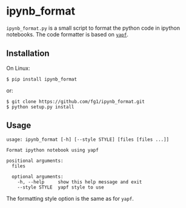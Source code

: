 ipynb_format
============

`ipynb_format.py` is a small script to format the python code in ipython notebooks.
The code formatter is based on [`yapf`](https://github.com/google/yapf).


## Installation

On Linux:
```
$ pip install ipynb_format
```
or:
```
$ git clone https://github.com/fg1/ipynb_format.git
$ python setup.py install
```


## Usage

```
usage: ipynb_format [-h] [--style STYLE] [files [files ...]]

Format ipython notebook using yapf

positional arguments:
  files

  optional arguments:
    -h, --help     show this help message and exit
    --style STYLE  yapf style to use
```


The formatting style option is the same as for `yapf`.
